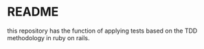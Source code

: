 # README

this repository has the function of applying tests based on the TDD methodology in ruby on rails.
